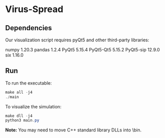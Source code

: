 # Virus-Spread

## Dependencies

Our visualization script requires pyQt5 and other third-party libraries:

numpy           1.20.3
pandas          1.2.4
PyQt5           5.15.4
PyQt5-Qt5       5.15.2
PyQt5-sip       12.9.0
six             1.16.0

## Run

To run the executable:

```ps1
make all -j4
./main
```

To visualize the simulation:

```ps1
make dll -j4
python3 main.py
```

**Note:** You may need to move C++ standard library DLLs into \bin.
